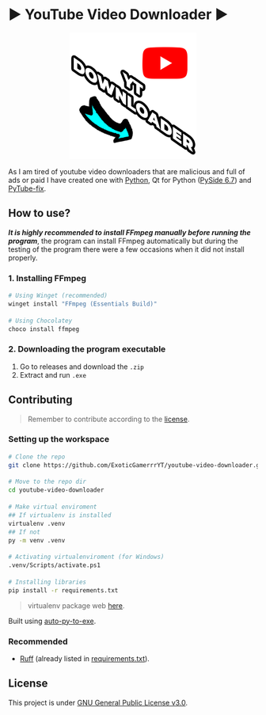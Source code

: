 # :arrow_forward: YouTube Video Downloader :arrow_forward:

<p align="center">
<img title="Logo" alt="ç" src="./images/Logo PNG.png">
</p>

As I am tired of youtube video downloaders that are malicious and full of ads or paid I have created one with [Python](https://www.python.org/), Qt for Python ([PySide 6.7](https://doc.qt.io/qtforpython-6/)) and [PyTube-fix](https://github.com/JuanBindez/pytubefix).

## How to use?

**_It is highly recommended to install FFmpeg manually before running the program_**, the program can install FFmpeg automatically but during the testing of the program there were a few occasions when it did not install properly.

### 1. Installing FFmpeg

```bash
# Using Winget (recommended)
winget install "FFmpeg (Essentials Build)"

# Using Chocolatey
choco install ffmpeg
```

### 2. Downloading the program executable

1. Go to releases and download the `.zip`
2. Extract and run `.exe`

## Contributing

> Remember to contribute according to the [license](LICENSE).

### Setting up the workspace

```bash
# Clone the repo
git clone https://github.com/ExoticGamerrrYT/youtube-video-downloader.git

# Move to the repo dir
cd youtube-video-downloader

# Make virtual enviroment
## If virtualenv is installed
virtualenv .venv
## If not
py -m venv .venv

# Activating virtualenviroment (for Windows)
.venv/Scripts/activate.ps1

# Installing libraries
pip install -r requirements.txt
```

> virtualenv package web [here](https://virtualenv.pypa.io/en/latest/).

Built using [auto-py-to-exe](https://github.com/brentvollebregt/auto-py-to-exe).

### Recommended

- [Ruff](https://docs.astral.sh/ruff/) (already listed in [requirements.txt](requirements.txt)).

## License

This project is under [GNU General Public License v3.0](LICENSE).
